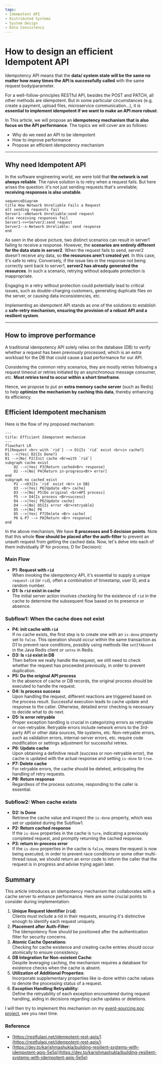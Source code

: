 ```yaml
---
tags:
- Idempotent API
- Distributed Systems
- System Design
- Data Consistency
---
```

# How to design an efficient Idempotent API

Idempotency API means that the **data/ system state will be the same no matter how many times the API is successfully called** with the same request body/parameter.

For a well-follow-principles RESTful API, besides the POST and PATCH, all other methods are idempotent. But in some particular circumstances (e.g. create a payment, upload files, microservice communication...), it is **essential to implement idempotent if we want to make an API more robust**.

In This article, we will propose an **idempotency mechanism that is also focus on the API performance**. The topics we will cover are as follows:
- Why do we need an API to be idempotent
- How to improve performance
- Propose an efficient idempotency mechanism

---

## Why need Idempotent API

In the software engineering world, we were told that **the network is not always reliable**. The naive solution is to retry when a request fails. But here arises the question: it's not just sending requests that's unreliable; **receiving responses is also unstable**.

```mermaid
sequenceDiagram
title How Network Unreliable Fails a Request    
alt sending requests fail
Server1--xNetwork Unreliable:send request
else receiving responses fail
Server1->>+Server2:send request
Server2--x-Network Unreliable: send response
end
```

As seen in the above picture, two distinct scenarios can result in server1 failing to receive a response. However, the **scenarios are entirely different for the data state in server2**. When the request fails to send, server2 doesn't receive any data, so **the resources aren't created yet**. In this case, it's safe to retry. Conversely, if the issue lies in the response not being correctly sent back to server1, **server2 has already generated the resources**. In such a scenario, retrying without adequate protection is inappropriate.

Engaging in a retry without protection could potentially lead to critical issues, such as double-charging customers, generating duplicate files on the server, or causing data inconsistencies, etc.

Implementing an idempotent API stands as one of the solutions to establish a **safe-retry mechanism, ensuring the provision of a robust API and a resilient system**.

---

## How to improve performance

A traditional idempotency API solely relies on the database (DB) to verify whether a request has been previously processed, which is an extra workload for the DB that could cause a bad performance for our API. 

Considering the common retry scenarios, they are mostly retries following a request timeout or retries initiated by an asynchronous message consumer, etc. **Most retries tend to occur within a short timeframe**.

Hence, we propose to put an **extra memory cache server** (such as Redis) to help **optimize the mechanism by caching this data**, thereby enhancing its efficiency.

## Efficient Idempotent mechanism

Here is the flow of my proposed mechanism:

```mermaid
---
title: Efficient Idempotent mechanism
---
flowchart LR
P1[Request <br> with `rid`] --> D1{Is `rid` exist <br>in cache?}
D1 -->|Yes| D2{Is Done?}
D1 -->|No| P2[Init cache <Br>with `rid`]
subgraph cache exist
    D2 -->|Yes| P3[Return cached<Br> response]
    D2 -->|No| P4[Return in-progress<Br> error]
end
subgraph no cached exist
    P2 -->D3{Is `rid` exist <br> in DB}
    D3 -->|Yes| P6[Update <Br> cache]
    D3 -->|No| P5[Do original <br>API process]
    P5 --> D4{Is process <Br>success}
    D4 -->|Yes| P6[Update cache]
    D4 -->|No| D5{Is error <Br>retryable}
    D5 -->|No| P6
    D5 -->|Yes| P7[Delete <Br> cache]
    P6 & P7 --> P8[Return <Br> response] 
end
```

In the above mechanism, We have **8 processes and 5 decision points**. Note that this whole **flow should be placed after the auth-filter** to prevent an unauth request from getting the cached data. Now, let's delve into each of them individually (P for process; D for Decision):

### Main Flow 
- **P1: Request with `rid`** <br>
  When invoking the idempotency API, it's essential to supply a unique `request-id` (or `rid`), often a combination of timestamp, user ID, and a random number.
- **D1: Is `rid` exist in cache** <br>
  The initial server action involves checking for the existence of `rid` in the cache to determine the subsequent flow based on its presence or absence. 

### Subflow1: When the cache does not exist
- **P4: init cache with `rid`** <br>
  If no cache exists, the first step is to create one with an `is-done` property set to `false`. This operation should occur within the same transaction as D1 to prevent race conditions, possibly using methods like `setIfAbsent` in the Java Redis client or `setnx` in Redis.
- **D3: Is `rid` exist in DB** <br>
  Then before we really handle the request, we still need to check whether the request has proceeded previously, in order to prevent duplication. 
- **P5: Do the original API process** <br>
  In the absence of cache or DB records, the original process should be executed to handle the request.
- **D4: Is process success** <br>
  Upon handling the request, different reactions are triggered based on the process result. Successful execution leads to cache update and response to the caller. Otherwise, detailed error checking is necessary to decide what to do next.
- **D5: Is error retryable** <br>
  Proper exception handling is crucial in categorizing errors as retryable or non-retryable. Retryable errors include network errors to the 3rd-party API or other data sources, file systems, etc. Non-retryable errors, such as validation errors, internal-server errors, etc. require code modification or settings adjustment for successful retries.  
- **P6: Update cache** <br>
  Upon obtaining a definitive result (success or non-retryable error), the cache is updated with the actual response and setting `is-done` to `true`.
- **P7: Delete cache** <br>
  For retryable errors, the cache should be deleted, anticipating the handling of retry requests.
- **P8: Return response** <br>
  Regardless of the process outcome, responding to the caller is essential.

### Subflow2: When cache exists
- **D2: Is Done** <br>
  Retrieve the cache value and inspect the `is-done` property, which was set or updated during the Subflow1.
- **P2: Return cached response** <br>
  If the `is-done` properties in the cache is `ture`, indicating a previously completed request, and promptly returning the cached response.
- **P3: return in-process error** <br>
  If the `is-done` properties in the cache is `false`, means the request is now being executed, in order to prevent race conditions or some other multi-thread issue, we should return an error code to inform the caller that the request is in progress and advise trying again later.

## Summary
This article introduces an idempotency mechanism that collaborates with a cache server to enhance performance. Here are some crucial points to consider during implementation:

1. **Unique Request Identifier (`rid`)**:<br>
  Clients must include a rid in their requests, ensuring it's distinctive enough to identify each request uniquely.
2. **Placement after Auth-Filter**:<br>
   The Idempotency flow should be positioned after the authentication filter for security concerns.
3. **Atomic Cache Operations**:<br>
   Checking for cache existence and creating cache entries should occur atomically to ensure consistency.
4. **DB Integration for Non-existent Cache**:<br>
   Despite leveraging caching, the mechanism requires a database for existence checks when the cache is absent.
5. **Utilization of Additional Properties**:<br>
   Incorporate supplementary properties like is-done within cache values to denote the processing status of a request.
6. **Exception Handling Retryability**:<br>
   Define the retryability of each exception encountered during request handling, aiding in decisions regarding cache updates or deletions.

I will then try to implement this mechanism on my [event-sourcing poc project](https://github.com/NoahHsu/event-sourcing-order-poc/issues/14), see you next time.

### Reference
- [https://restfulapi.net/idempotent-rest-apis/](https://restfulapi.net/idempotent-rest-apis/)
- [https://dev.to/karishmashukla/building-resilient-systems-with-idempotent-apis-5e5p](https://dev.to/karishmashukla/building-resilient-systems-with-idempotent-apis-5e5p)


